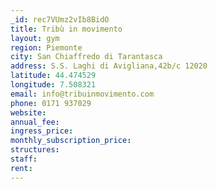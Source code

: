 ```yaml
---
_id: rec7VUmz2vIb8BidO
title: Tribù in movimento
layout: gym
region: Piemonte
city: San Chiaffredo di Tarantasca
address: S.S. Laghi di Avigliana,42b/c 12020
latitude: 44.474529
longitude: 7.508321
email: info@tribuinmovimento.com
phone: 0171 937029
website: 
annual_fee: 
ingress_price: 
monthly_subscription_price: 
structures: 
staff: 
rent: 
---
```


